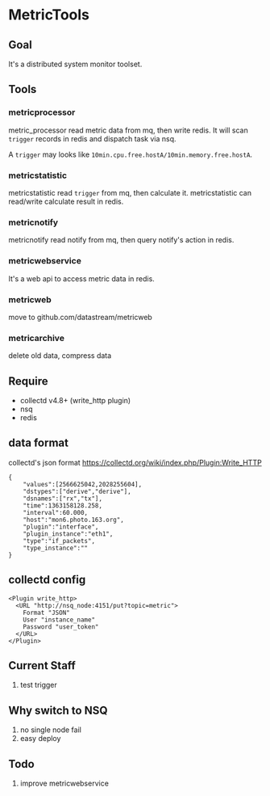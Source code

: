 # MetricTools

## Goal
It's a distributed system monitor toolset.

## Tools
### metricprocessor
metric_processor read metric data from mq, then write redis.
It will scan `trigger` records in redis and dispatch task via nsq.

A `trigger` may looks like `10min.cpu.free.hostA/10min.memory.free.hostA`.

### metricstatistic
metricstatistic read `trigger` from mq, then calculate it.
metricstatistic can read/write calculate result in redis.

### metricnotify
metricnotify read notify from mq, then query notify's action in redis.

### metricwebservice
It's a web api to access metric data in redis.

### metricweb

move to github.com/datastream/metricweb

### metricarchive
delete old data, compress data

## Require
 * collectd v4.8+ (write_http plugin)
 * nsq
 * redis

## data format

collectd's json format https://collectd.org/wiki/index.php/Plugin:Write_HTTP

    {
        "values":[2566625042,2028255604],
        "dstypes":["derive","derive"],
        "dsnames":["rx","tx"],
        "time":1363158128.258,
        "interval":60.000,
        "host":"mon6.photo.163.org",
        "plugin":"interface",
        "plugin_instance":"eth1",
        "type":"if_packets",
        "type_instance":""
    }

## collectd config

    <Plugin write_http>
      <URL "http://nsq_node:4151/put?topic=metric">
        Format "JSON"
        User "instance_name"
        Password "user_token"
      </URL>
    </Plugin>


## Current Staff

1. test trigger

## Why switch to NSQ

1. no single node fail
1. easy deploy

## Todo

1. improve metricwebservice
